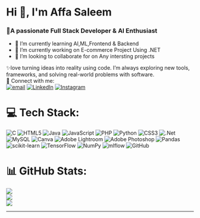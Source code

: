 # Hi 👋, I'm Affa Saleem
<h3>💫A passionate Full Stack Developer & AI Enthusiast</h3>

- 🌱 I’m currently learning AI,ML,Frontend & Backend<br>
- 🔭 I’m currently working on E-commerce Project Using .NET<br>
- 👯 I’m looking to collaborate for on Any intersting projects<br>

✨love turning ideas into reality using code. I’m always exploring new tools, frameworks, and solving real-world problems with software.<br>
 📩 Connect with me:<br>
 [![email](https://img.shields.io/badge/Email-D14836?logo=gmail&logoColor=white)](mailto:fathimaffa6@gmail.com) [![LinkedIn](https://img.shields.io/badge/LinkedIn-%230077B5.svg?logo=linkedin&logoColor=white)](https://linkedin.com/in/affa-saleem) [![Instagram](https://img.shields.io/badge/Instagram-%23E4405F.svg?logo=Instagram&logoColor=white)](https://instagram.com/hiddenbutterfly._) 

# 💻 Tech Stack:
![C](https://img.shields.io/badge/c-%2300599C.svg?style=for-the-badge&logo=c&logoColor=white) ![HTML5](https://img.shields.io/badge/html5-%23E34F26.svg?style=for-the-badge&logo=html5&logoColor=white) ![Java](https://img.shields.io/badge/java-%23ED8B00.svg?style=for-the-badge&logo=openjdk&logoColor=white) ![JavaScript](https://img.shields.io/badge/javascript-%23323330.svg?style=for-the-badge&logo=javascript&logoColor=%23F7DF1E) ![PHP](https://img.shields.io/badge/php-%23777BB4.svg?style=for-the-badge&logo=php&logoColor=white) ![Python](https://img.shields.io/badge/python-3670A0?style=for-the-badge&logo=python&logoColor=ffdd54) ![CSS3](https://img.shields.io/badge/css3-%231572B6.svg?style=for-the-badge&logo=css3&logoColor=white) ![.Net](https://img.shields.io/badge/.NET-5C2D91?style=for-the-badge&logo=.net&logoColor=white) ![MySQL](https://img.shields.io/badge/mysql-4479A1.svg?style=for-the-badge&logo=mysql&logoColor=white) ![Canva](https://img.shields.io/badge/Canva-%2300C4CC.svg?style=for-the-badge&logo=Canva&logoColor=white) ![Adobe Lightroom](https://img.shields.io/badge/Adobe%20Lightroom-31A8FF.svg?style=for-the-badge&logo=Adobe%20Lightroom&logoColor=white) ![Adobe Photoshop](https://img.shields.io/badge/adobe%20photoshop-%2331A8FF.svg?style=for-the-badge&logo=adobe%20photoshop&logoColor=white) ![Pandas](https://img.shields.io/badge/pandas-%23150458.svg?style=for-the-badge&logo=pandas&logoColor=white) ![scikit-learn](https://img.shields.io/badge/scikit--learn-%23F7931E.svg?style=for-the-badge&logo=scikit-learn&logoColor=white) ![TensorFlow](https://img.shields.io/badge/TensorFlow-%23FF6F00.svg?style=for-the-badge&logo=TensorFlow&logoColor=white) ![NumPy](https://img.shields.io/badge/numpy-%23013243.svg?style=for-the-badge&logo=numpy&logoColor=white) ![mlflow](https://img.shields.io/badge/mlflow-%23d9ead3.svg?style=for-the-badge&logo=numpy&logoColor=blue) ![GitHub](https://img.shields.io/badge/github-%23121011.svg?style=for-the-badge&logo=github&logoColor=white)
# 📊 GitHub Stats:
![](https://github-readme-stats.vercel.app/api?username=affasaleem&theme=onedark&hide_border=false&include_all_commits=false&count_private=false)<br/>
![](https://nirzak-streak-stats.vercel.app/?user=affasaleem&theme=onedark&hide_border=false)<br/>
![](https://github-readme-stats.vercel.app/api/top-langs/?username=affasaleem&theme=onedark&hide_border=false&include_all_commits=false&count_private=false&layout=compact)

<!--## 🏆 GitHub Trophies
![](https://github-profile-trophy.vercel.app/?username=affasaleem&theme=radical&no-frame=false&no-bg=false&margin-w=4)-->

<!--### 🔝 Top Contributed Repo
![](https://github-contributor-stats.vercel.app/api?username=affasaleem&limit=5&theme=dark&combine_all_yearly_contributions=true)-->

---
<!--[![](https://visitcount.itsvg.in/api?id=affasaleem&icon=0&color=0)](https://visitcount.itsvg.in)-->

<!-- Proudly created with GPRM ( https://gprm.itsvg.in ) -->
